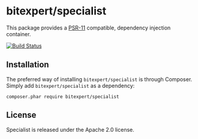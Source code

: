 # bitexpert/specialist

This package provides a [PSR-11](http://www.php-fig.org/psr/psr-11/) compatible,
dependency injection container.

[![Build Status](https://travis-ci.org/bitExpert/specialist.svg?branch=master)](https://travis-ci.org/bitExpert/specialist)

## Installation

The preferred way of installing `bitexpert/specialist` is through Composer. Simply add `bitexpert/specialist` as a dependency:

```
composer.phar require bitexpert/specialist
```

License
-------

Specialist is released under the Apache 2.0 license.
